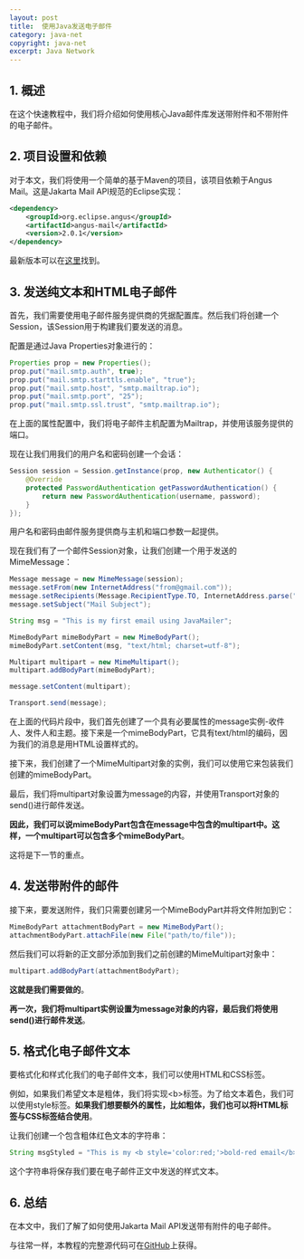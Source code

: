 ```yaml
---
layout: post
title:  使用Java发送电子邮件
category: java-net
copyright: java-net
excerpt: Java Network
---
```


## 1. 概述

在这个快速教程中，我们将介绍如何使用核心Java邮件库发送带附件和不带附件的电子邮件。

## 2. 项目设置和依赖

对于本文，我们将使用一个简单的基于Maven的项目，该项目依赖于Angus Mail。这是Jakarta Mail API规范的Eclipse实现：

```xml
<dependency>
    <groupId>org.eclipse.angus</groupId>
    <artifactId>angus-mail</artifactId>
    <version>2.0.1</version>
</dependency>
```

最新版本可以在[这里](https://mvnrepository.com/artifact/org.eclipse.angus/angus-mail)找到。

## 3. 发送纯文本和HTML电子邮件

首先，我们需要使用电子邮件服务提供商的凭据配置库。然后我们将创建一个Session，该Session用于构建我们要发送的消息。

配置是通过Java Properties对象进行的：

```java
Properties prop = new Properties();
prop.put("mail.smtp.auth", true);
prop.put("mail.smtp.starttls.enable", "true");
prop.put("mail.smtp.host", "smtp.mailtrap.io");
prop.put("mail.smtp.port", "25");
prop.put("mail.smtp.ssl.trust", "smtp.mailtrap.io");
```

在上面的属性配置中，我们将电子邮件主机配置为Mailtrap，并使用该服务提供的端口。

现在让我们用我们的用户名和密码创建一个会话：

```java
Session session = Session.getInstance(prop, new Authenticator() {
    @Override
    protected PasswordAuthentication getPasswordAuthentication() {
        return new PasswordAuthentication(username, password);
    }
});
```

用户名和密码由邮件服务提供商与主机和端口参数一起提供。

现在我们有了一个邮件Session对象，让我们创建一个用于发送的MimeMessage：

```java
Message message = new MimeMessage(session);
message.setFrom(new InternetAddress("from@gmail.com"));
message.setRecipients(Message.RecipientType.TO, InternetAddress.parse("to@gmail.com"));
message.setSubject("Mail Subject");

String msg = "This is my first email using JavaMailer";

MimeBodyPart mimeBodyPart = new MimeBodyPart();
mimeBodyPart.setContent(msg, "text/html; charset=utf-8");

Multipart multipart = new MimeMultipart();
multipart.addBodyPart(mimeBodyPart);

message.setContent(multipart);

Transport.send(message);
```

在上面的代码片段中，我们首先创建了一个具有必要属性的message实例-收件人、发件人和主题。接下来是一个mimeBodyPart，它具有text/html的编码，因为我们的消息是用HTML设置样式的。

接下来，我们创建了一个MimeMultipart对象的实例，我们可以使用它来包装我们创建的mimeBodyPart。

最后，我们将multipart对象设置为message的内容，并使用Transport对象的send()进行邮件发送。

**因此，我们可以说mimeBodyPart包含在message中包含的multipart中。这样，一个multipart可以包含多个mimeBodyPart**。

这将是下一节的重点。

## 4. 发送带附件的邮件

接下来，要发送附件，我们只需要创建另一个MimeBodyPart并将文件附加到它：

```java
MimeBodyPart attachmentBodyPart = new MimeBodyPart();
attachmentBodyPart.attachFile(new File("path/to/file"));
```

然后我们可以将新的正文部分添加到我们之前创建的MimeMultipart对象中：

```java
multipart.addBodyPart(attachmentBodyPart);
```

**这就是我们需要做的**。

**再一次，我们将multipart实例设置为message对象的内容，最后我们将使用send()进行邮件发送**。

## 5. 格式化电子邮件文本

要格式化和样式化我们的电子邮件文本，我们可以使用HTML和CSS标签。

例如，如果我们希望文本是粗体，我们将实现<b\>标签。为了给文本着色，我们可以使用style标签。**如果我们想要额外的属性，比如粗体，我们也可以将HTML标签与CSS标签结合使用**。

让我们创建一个包含粗体红色文本的字符串：

```java
String msgStyled = "This is my <b style='color:red;'>bold-red email</b> using JavaMailer";
```

这个字符串将保存我们要在电子邮件正文中发送的样式文本。

## 6. 总结

在本文中，我们了解了如何使用Jakarta Mail API发送带有附件的电子邮件。

与往常一样，本教程的完整源代码可在[GitHub](https://github.com/tuyucheng7/taketoday-tutorial4j/tree/master/java-core-modules/java-networking-2)上获得。
